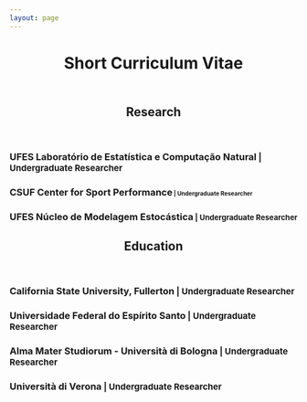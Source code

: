 ```yaml
---
layout: page
---
```



<header><h1>Short Curriculum Vitae</h1></header>

<header><h2>Research</h2></header>

<p><h3>UFES Laboratório de Estatística e Computação Natural<span style="font-size:15px;"> | Undergraduate Researcher </span></h3></p>

<p><h3>CSUF Center for Sport Performance<small style="font-size:10px;"> | Undergraduate Researcher </small></h3></p>

<p><h3>UFES Núcleo de Modelagem Estocástica<small style="font-size:13px;"> | Undergraduate Researcher </small></h3></p>


<header><h2>Education</h2></header>

<p><h3>California State University, Fullerton<span style="font-size:15px;"> | Undergraduate Researcher </span></h3></p>

<p><h3>Universidade Federal do Espírito Santo<span style="font-size:15px;"> | Undergraduate Researcher </span></h3></p>

<p><h3>Alma Mater Studiorum - Università di Bologna<span style="font-size:15px;"> | Undergraduate Researcher </span></h3></p>

<p><h3>Università di Verona<span style="font-size:15px;"> | Undergraduate Researcher </span></h3></p>
